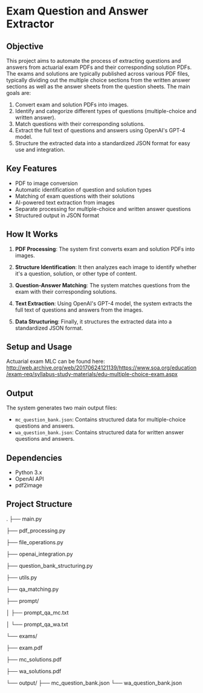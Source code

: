 # Exam Question and Answer Extractor

## Objective

This project aims to automate the process of extracting questions and answers from actuarial exam PDFs and their corresponding solution PDFs. The exams and solutions are typically published across various PDF files, typically dividing out the multiple choice sections from the written answer sections as well as the answer sheets from the question sheets. The main goals are:

1. Convert exam and solution PDFs into images.
2. Identify and categorize different types of questions (multiple-choice and written answer).
3. Match questions with their corresponding solutions.
4. Extract the full text of questions and answers using OpenAI's GPT-4 model.
5. Structure the extracted data into a standardized JSON format for easy use and integration.

## Key Features

- PDF to image conversion
- Automatic identification of question and solution types
- Matching of exam questions with their solutions
- AI-powered text extraction from images
- Separate processing for multiple-choice and written answer questions
- Structured output in JSON format

## How It Works

1. **PDF Processing**: The system first converts exam and solution PDFs into images.

2. **Structure Identification**: It then analyzes each image to identify whether it's a question, solution, or other type of content.

3. **Question-Answer Matching**: The system matches questions from the exam with their corresponding solutions.

4. **Text Extraction**: Using OpenAI's GPT-4 model, the system extracts the full text of questions and answers from the images.

5. **Data Structuring**: Finally, it structures the extracted data into a standardized JSON format.

## Setup and Usage

Actuarial exam MLC can be found here:
http://web.archive.org/web/20170624121139/https://www.soa.org/education/exam-req/syllabus-study-materials/edu-multiple-choice-exam.aspx

## Output

The system generates two main output files:
- `mc_question_bank.json`: Contains structured data for multiple-choice questions and answers.
- `wa_question_bank.json`: Contains structured data for written answer questions and answers.

## Dependencies

- Python 3.x
- OpenAI API
- pdf2image

## Project Structure
.
├── main.py

├── pdf_processing.py

├── file_operations.py

├── openai_integration.py

├── question_bank_structuring.py

├── utils.py

├── qa_matching.py

├── prompt/

│ ├── prompt_qa_mc.txt

│ └── prompt_qa_wa.txt

└── exams/

├── exam.pdf

├── mc_solutions.pdf

├── wa_solutions.pdf

└── output/
├── mc_question_bank.json
└── wa_question_bank.json
